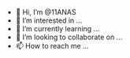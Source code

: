 - 👋 Hi, I’m @11ANAS
- 👀 I’m interested in ...
- 🌱 I’m currently learning ...
- 💞️ I’m looking to collaborate on ...
- 📫 How to reach me ...

<!---
11ANAS/11ANAS is a ✨ special ✨ repository because its `README.md` (this file) appears on your GitHub profile.
You can click the Preview link to take a look at your changes.
--->

